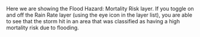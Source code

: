<p>Here we are showing the Flood Hazard: Mortality Risk layer. If you toggle on and off the Rain Rate layer (using the eye icon in the layer list), you are able to see that the storm hit in an area that was classified as having a high mortality risk due to flooding.</p>

